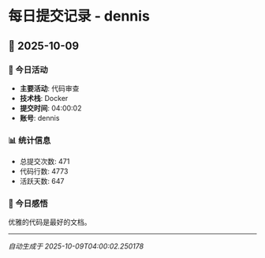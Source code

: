 # 每日提交记录 - dennis

## 📅 2025-10-09

### 🎯 今日活动
- **主要活动**: 代码审查
- **技术栈**: Docker
- **提交时间**: 04:00:02
- **账号**: dennis

### 📊 统计信息
- 总提交次数: 471
- 代码行数: 4773
- 活跃天数: 647

### 💭 今日感悟
优雅的代码是最好的文档。

---
*自动生成于 2025-10-09T04:00:02.250178*
